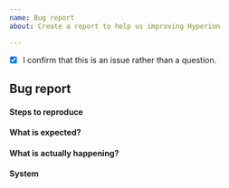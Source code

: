 ```yaml
---
name: Bug report
about: Create a report to help us improving Hyperion

---
```


<!-- Please don't delete this template or we'll close your issue -->
<!-- Before creating an issue please make sure you are using the latest version of Hyperion. -->

<!-- Please confirm you will submit an issue. -->
<!-- Issues which contain questions or support requests will be closed. -->
<!-- (Update "[ ]" to "[x]" to check a box) -->

- [x] I confirm that this is an issue rather than a question.

<!-- Please ask questions here -->
<!-- https://hyperion-project.org -->

## Bug report


#### Steps to reproduce


#### What is expected?


#### What is actually happening?


#### System
<!-- In the web interface of the Hyperion config go to System > About Hyperion and Paste the content of "System info (Github Issue)" here -->
